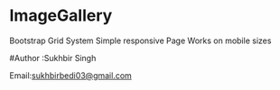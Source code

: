 # ImageGallery

Bootstrap Grid System
Simple responsive Page
Works on mobile sizes


#Author :Sukhbir Singh

Email:sukhbirbedi03@gmail.com
